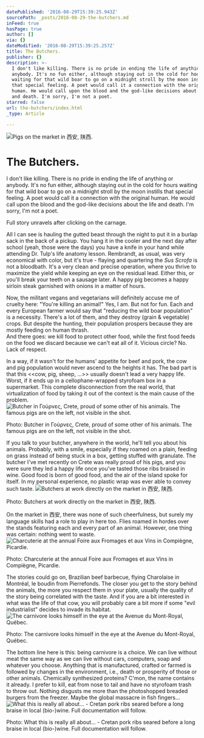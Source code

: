 ```yaml
---
datePublished: '2016-08-29T15:39:25.943Z'
sourcePath: _posts/2016-08-29-the-butchers.md
inFeed: true
hasPage: true
author: []
via: {}
dateModified: '2016-08-29T15:39:25.257Z'
title: The Butchers.
publisher: {}
description: >-
  I don't like killing. There is no pride in ending the life of anything or
  anybody. It's no fun either, although staying out in the cold for hours
  waiting for that wild boar to go on a midnight stroll by the moon instills
  that special feeling. A poet would call it a connection with the original
  human. He would call upon the blood and the god-like decisions about the life
  and death. I'm sorry, I'm not a poet.
starred: false
url: the-butchers/index.html
_type: Article

---
```

![Pigs on the market in 西安, 陕西.](https://the-grid-user-content.s3-us-west-2.amazonaws.com/f4b53243-807b-4853-b93b-e14005569e47.jpg)

# The Butchers.

I don't like killing. There is no pride in ending the life of anything or anybody. It's no fun either, although staying out in the cold for hours waiting for that wild boar to go on a midnight stroll by the moon instills that special feeling. A poet would call it a connection with the original human. He would call upon the blood and the god-like decisions about the life and death. I'm sorry, I'm not a poet.

Full story unravels after clicking on the carnage.

All I can see is hauling the gutted beast through the night to put it in a burlap sack in the back of a pickup. You hang it in the cooler and the next day after school (yeah, those were the days) you have a knife in your hand while attending Dr. Tulp's life anatomy lesson. Rembrandt, as usual, was very economical with color, but it's true - flaying and quartering the _Sus Scrofa_ is not a bloodbath. It's a very clean and precise operation, where you thrive to maximize the yield while keeping an eye on the residual lead. Either this, or you'll break your teeth on a sausage later. A happy pig becomes a happy sirloin steak garnished with onions in a matter of hours.

Now, the militant vegans and vegetarians will definitely accuse me of cruelty here: "You're killing an animal!" Yes, I am. But not for fun. Each and every European farmer would say that "reducing the wild boar population" is a necessity. There's a lot of them, and they destroy (grain & vegetable) crops. But despite the hunting, their population prospers because they are mostly feeding on human thrash.  
And there goes: we kill food to protect other food, while the first food feeds on the food we discard because we can't eat all of it. Vicious circle? No. Lack of respect.

In a way, if it wasn't for the humans' appetite for beef and pork, the cow and pig population would never ascend to the heights it has. The bad part is that this <<cow, pig, sheep, ...\>\> usually doesn't lead a very happy life. Worst, if it ends up in a cellophane-wrapped styrofoam box in a supermarket. This complete disconnection from the real world, that virtualization of food by taking it out of the context is the main cause of the problem.
![Butcher in Γούρν&epsi;ς, Crete, proud of some other of his animals. The famous pigs are on the left, not visible in the shot.](https://the-grid-user-content.s3-us-west-2.amazonaws.com/ac1048ba-a6dd-46c8-8e37-f96d48ed496c.jpg)

Photo: Butcher in Γούρνες, Crete, proud of some other of his animals. The famous pigs are on the left, not visible in the shot.

If you talk to your butcher, anywhere in the world, he'll tell you about his animals. Probably, with a smile, especially if they roamed on a plain, feeding on grass instead of being stuck in a box, getting stuffed with granulate. The butcher I've met recently on Crete was really proud of his pigs, and you were sure they led a happy life once you've tasted those ribs braised in wine. Good food is born of good food, and the air of the island spoke for itself. In my personal experience, no plastic wrap was ever able to convey such taste.
![Butchers at work directly on the market in 西安, 陕西.](https://the-grid-user-content.s3-us-west-2.amazonaws.com/6cfdb9a4-deac-462a-8249-45fa880ba91c.jpg)

Photo: Butchers at work directly on the market in 西安, 陕西.

On the market in 西安, there was none of such cheerfulness, but surely my language skills had a role to play in here too. Flies roamed in hordes over the stands featuring each and every part of an animal. However, one thing was certain: nothing went to waste.
![Charcuterie at the annual Foire aux Fromages et aux Vins in Compiègne, Picardie.](https://the-grid-user-content.s3-us-west-2.amazonaws.com/0019d4f4-75b7-4b40-8551-124ded2de023.jpg)

Photo: Charcuterie at the annual Foire aux Fromages et aux Vins in Compiègne, Picardie.

The stories could go on, Brazilian beef barbecue, flying Charolaise in Montréal, le boudin from Pierrefonds. The closer you get to the story behind the animals, the more you respect them in your plate, usually the quality of the story being correlated with the taste. And if you are a bit interested in what was the life of that cow, you will probably care a bit more if some "evil industrialist" decides to invade its habitat.
![The carnivore looks himself in the eye at the Avenue du Mont-Royal, Québec.](https://the-grid-user-content.s3-us-west-2.amazonaws.com/fc2cf695-210e-4717-b1f6-52832f00d19e.jpg)

Photo: The carnivore looks himself in the eye at the Avenue du Mont-Royal, Québec.

The bottom line here is this: being carnivore is a choice. We can live without meat the same way as we can live without cars, computers, soap and whatever you choose. Anything that is manufactured, crafted or farmed is followed by changes in the environment, i.e., death or prosperity of those or other animals. Chemically synthesized proteins? C'mon, the name contains it already. I prefer to kill, eat from nose to tail and have no styrofoam trash to throw out. Nothing disgusts me more than the photoshopped breaded burgers from the freezer. Maybe the global massacre in fish fingers...
![What this is really all about... - Cretan pork ribs seared before a long braise in local (bio-)wine. Full documentation will follow.](https://the-grid-user-content.s3-us-west-2.amazonaws.com/297a1d76-b051-4e88-b98e-1e4f2deb1a95.jpg)

Photo: What this is really all about... - Cretan pork ribs seared before a long braise in local (bio-)wine. Full documentation will follow.